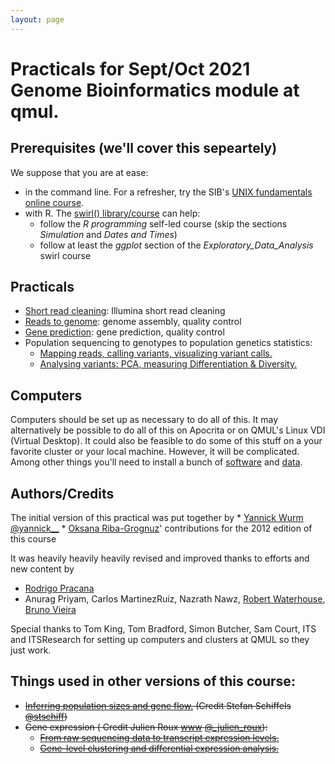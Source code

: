 ```yaml
---
layout: page
---
```


# Practicals for Sept/Oct 2021 Genome Bioinformatics module at qmul.

## Prerequisites (we'll cover this sepeartely)

We suppose that you are at ease:

 * in the command line. For a refresher, try the SIB's [UNIX fundamentals online course](http://edu.isb-sib.ch/course/view.php?id=82).
 * with R. The [swirl() library/course](http://swirlstats.com) can help:
     * follow the *R programming* self-led course (skip the sections *Simulation* and *Dates and Times*)
     * follow at least the *ggplot* section of the *Exploratory_Data_Analysis* swirl course



## Practicals

* [Short read cleaning](./reference_genome/pt-1-read-cleaning.md): Illumina short read cleaning
* [Reads to genome](./reference_genome/pt-2-assembly.md): genome assembly, quality control
* [Gene prediction](./reference_genome/pt-3-prediction.md): gene prediction, quality control
* Population sequencing to genotypes to population genetics statistics:
     * [Mapping reads, calling variants, visualizing variant calls.](./population_genetics/map_call.md)
     * [Analysing variants: PCA, measuring Differentiation & Diversity.](./population_genetics/popgen.md)


## Computers

Computers should be set up as necessary to do all of this. It may alternatively be possible to do all of this on Apocrita or on QMUL's Linux VDI (Virtual Desktop). It could also be feasible to do some of this stuff on a your favorite cluster or your local machine. However, it will be complicated. Among other things you'll need to install a bunch of [software](../software.md) and [data](../data/).


## Authors/Credits

The initial version of this practical was put together by
    * [Yannick Wurm](http://wurmlab.com) [@yannick__](http://twitter.com/yannick__)
    * [Oksana Riba-Grognuz](https://www.linkedin.com/in/oksana80)' contributions for the 2012 edition of this course
 
 It was heavily heavily heavily revised and improved thanks to efforts and new content by 
   * [Rodrigo Pracana](https://wurmlab.github.io/team/rpracana/)
   * Anurag Priyam, Carlos MartinezRuiz, Nazrath Nawz, [Robert Waterhouse](http://www.rmwaterhouse.org/), [Bruno Vieira](http://wurmlab.github.io/team/bmpvieira)

Special thanks to Tom King, Tom Bradford, Simon Butcher, Sam Court, ITS and ITSResearch for setting up computers and clusters at QMUL so they just work. 



## Things used in other versions of this course: 
	
* ~~[Inferring population sizes and gene flow.](./msmc/msmc-tutorial/guide) (Credit Stefan Schiffels [@stschiff](http://twitter.com/stschiff))~~
* ~~Gene expression  ( Credit Julien Roux [www](http://www.unil.ch/dee/home/menuinst/people/post-docs--associates/dr-julien-roux.html) [@_julien_roux](http://twitter.com/_julien_roux)):~~
     * ~~[From raw sequencing data to transcript expression levels.](./rnaseq/TP1)~~
     * ~~[Gene-level clustering and differential expression analysis.](./rnaseq/TP2)~~

